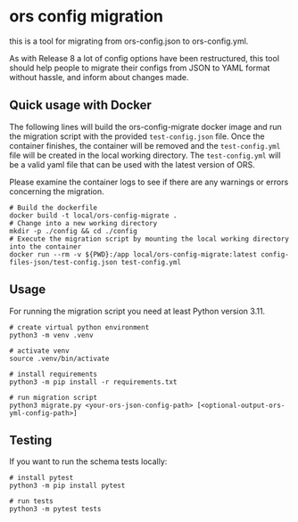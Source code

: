 # ors config migration

this is a tool for migrating from ors-config.json to ors-config.yml.

As with Release 8 a lot of config options have been restructured, this tool should help people
to migrate their configs from JSON to YAML format without hassle, and inform about changes made.

## Quick usage with Docker

The following lines will build the ors-config-migrate docker image and run the migration script with the provided `test-config.json` file.
Once the container finishes, the container will be removed and the `test-config.yml` file will be created in the local working directory.
The `test-config.yml` will be a valid yaml file that can be used with the latest version of ORS.

Please examine the container logs to see if there are any warnings or errors concerning the migration.

```shell
# Build the dockerfile
docker build -t local/ors-config-migrate .
# Change into a new working directory
mkdir -p ./config && cd ./config
# Execute the migration script by mounting the local working directory into the container
docker run --rm -v ${PWD}:/app local/ors-config-migrate:latest config-files-json/test-config.json test-config.yml  
```

## Usage

For running the migration script you need at least Python version 3.11.

```shell
# create virtual python environment
python3 -m venv .venv

# activate venv
source .venv/bin/activate

# install requirements
python3 -m pip install -r requirements.txt

# run migration script
python3 migrate.py <your-ors-json-config-path> [<optional-output-ors-yml-config-path>]
```

## Testing

If you want to run the schema tests locally:

```shell
# install pytest
python3 -m pip install pytest

# run tests
python3 -m pytest tests
```
